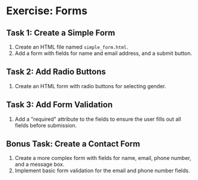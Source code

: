 # Exercise: Forms

## Task 1: Create a Simple Form
1. Create an HTML file named `simple_form.html`.
2. Add a form with fields for name and email address, and a submit button.

## Task 2: Add Radio Buttons
1. Create an HTML form with radio buttons for selecting gender.

## Task 3: Add Form Validation
1. Add a "required" attribute to the fields to ensure the user fills out all fields before submission.

## Bonus Task: Create a Contact Form
1. Create a more complex form with fields for name, email, phone number, and a message box.
2. Implement basic form validation for the email and phone number fields.
